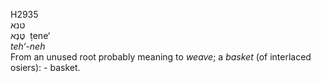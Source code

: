 <body>
  <p>H2935<br>  טנא  <br> טֶּנֶא  ‎  ṭene‘  <br><i>teh‘-neh </i><br>From an unused root probably meaning to <i>weave</i>; a <i>basket</i> (of interlaced osiers): - basket.<br></p>
 </body>